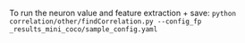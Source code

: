 To run the neuron value and feature extraction + save:
`python correlation/other/findCorrelation.py --config_fp _results_mini_coco/sample_config.yaml`